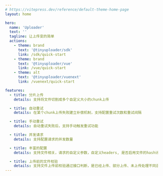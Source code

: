 ```yaml
---
# https://vitepress.dev/reference/default-theme-home-page
layout: home

hero:
  name: 'Uploader'
  text: ''
  tagline: 让上传变的简单
  actions:
    - theme: brand
      text: '@tinyuploader/sdk'
      link: /sdk/quick-start
    - theme: brand
      text: '@tinyuploader/vue'
      link: /vue/quick-start
    - theme: alt
      text: '@tinyuploader/vuenext'
      link: /vuenext/quick-start

features:
  - title: 分片上传
    details: 支持将文件切割成多个自定义大小的chunk上传

  - title: 自动重试
    details: 在某个chunk上传失败建立补偿机制，支持配置重试次数和重试间隔

  - title: 手动重试
    details: 自动重试失败后，支持手动触发重试功能

  - title: 并发请求
    details: 支持配置请求的并发数量

  - title: 丰富的配置
    details: 支持文件相关，请求的自定义参数，自定义headers, 是否启用文件的hash计算等

  - title: 上传前的文件校验
    details: 支持文件上传前校验通过接口判断，是已经上传、部分上传、未上传处理不同逻辑
---
```

